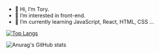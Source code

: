 - 👋 Hi, I’m Tory.
- 👀 I’m interested in front-end.
- 🌱 I’m currently learning  JavaScript, React, HTML, CSS ...

[![Top Langs](https://github-readme-stats.vercel.app/api/top-langs/?username=anuraghazra&layout=compact)](https://github.com/anuraghazra/github-readme-stats)

![Anurag's GitHub stats](https://github-readme-stats.vercel.app/api?username=1two13&theme=vue-dark&_icons=true)

